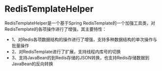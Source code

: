 # RedisTemplateHelper

RedisTemplateHelper是一个基于Spring RedisTemplate的一个加强工具类，对RedisTemplate的各项操作进行了增强，其主要特性：

- 1、对Redis各项数据结构的操作进行了增强，支持多种数据结构的单次操作与批量操作
- 2、对RedisTemplate进行了扩展，支持线程内库号的切换
- 3、支持JavaBean的到Redis存储的JSON转换，也支持Redis存储数据到JavaBean的反向转换
